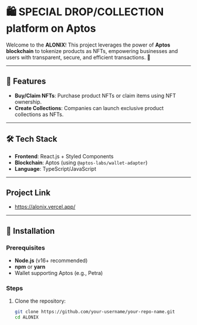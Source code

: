 # 🛍️ SPECIAL DROP/COLLECTION platform on Aptos

Welcome to the **ALONIX**! This project leverages the power of **Aptos blockchain** to tokenize products as NFTs, empowering businesses and users with transparent, secure, and efficient transactions. 🚀

---

## 🌟 Features

- **Buy/Claim NFTs**: Purchase product NFTs or claim items using NFT ownership.
- **Create Collections**: Companies can launch exclusive product collections as NFTs.

---

## 🛠️ Tech Stack

- **Frontend**: React.js + Styled Components
- **Blockchain**: Aptos (using `@aptos-labs/wallet-adapter`)
- **Language**: TypeScript/JavaScript

---
## Project Link

- https://alonix.vercel.app/

---

## 🔧 Installation

### Prerequisites
- **Node.js** (v16+ recommended)
- **npm** or **yarn**
- Wallet supporting Aptos (e.g., Petra)

### Steps
1. Clone the repository:
   ```bash
   git clone https://github.com/your-username/your-repo-name.git
   cd ALONIX
